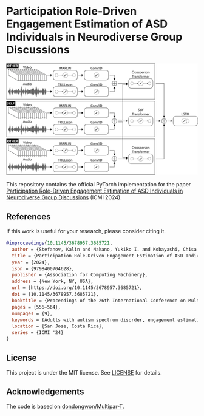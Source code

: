 # Participation Role-Driven Engagement Estimation of ASD Individuals in Neurodiverse Group Discussions
<div>
  <img src="assets/model.png">
  <p></p>
</div>

This repository contains the official PyTorch implementation for the paper 
[Participation Role-Driven Engagement Estimation of ASD Individuals in Neurodiverse Group Discussions](https://dl.acm.org/doi/10.1145/3678957.3685721) (ICMI 2024).

## References
If this work is useful for your research, please consider citing it.
```bibtex
@inproceedings{10.1145/3678957.3685721,
  author = {Stefanov, Kalin and Nakano, Yukiko I. and Kobayashi, Chisa and Hoshina, Ibuki and Sakato, Tatsuya and Nihei, Fumio and Takayama, Chihiro and Ishii, Ryo and Tsujii, Masatsugu},
  title = {Participation Role-Driven Engagement Estimation of ASD Individuals in Neurodiverse Group Discussions},
  year = {2024},
  isbn = {9798400704628},
  publisher = {Association for Computing Machinery},
  address = {New York, NY, USA},
  url = {https://doi.org/10.1145/3678957.3685721},
  doi = {10.1145/3678957.3685721},
  booktitle = {Proceedings of the 26th International Conference on Multimodal Interaction},
  pages = {556–564},
  numpages = {9},
  keywords = {Adults with autism spectrum disorder, engagement estimation, neurodiverse group communication, participation role},
  location = {San Jose, Costa Rica},
  series = {ICMI '24}
}
```

## License
This project is under the MIT license. See [LICENSE](LICENSE) for details.

## Acknowledgements
The code is based on [dondongwon/Multipar-T](https://github.com/dondongwon/Multipar-T).
